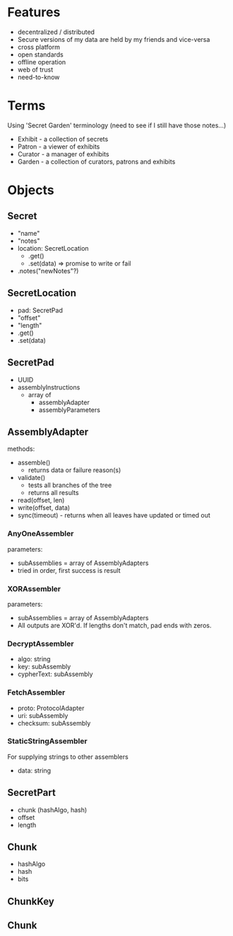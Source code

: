 # Features

* decentralized / distributed
 * Secure versions of my data are held by my friends and vice-versa
* cross platform
* open standards
* offline operation
* web of trust
* need-to-know

# Terms

Using 'Secret Garden' terminology (need to see if I still have those notes...)

* Exhibit - a collection of secrets
* Patron - a viewer of exhibits
* Curator - a manager of exhibits
* Garden - a collection of curators, patrons and exhibits


# Objects

## Secret

* "name"
* "notes"
* location: SecretLocation
  * .get()
  * .set(data) => promise to write or fail
* .notes("newNotes"?)

## SecretLocation

* pad: SecretPad
* "offset"
* "length"
* .get()
* .set(data)

## SecretPad

* UUID
* assemblyInstructions
  * array of
    * assemblyAdapter
    * assemblyParameters

## AssemblyAdapter

methods:

* assemble()
  * returns data or failure reason(s)
* validate()
  * tests all branches of the tree
  * returns all results
* read(offset, len)
* write(offset, data)
* sync(timeout) - returns when all leaves have updated or timed out

### AnyOneAssembler

parameters:
* subAssemblies = array of AssemblyAdapters
* tried in order, first success is result

### XORAssembler

parameters:
* subAssemblies = array of AssemblyAdapters
* All outputs are XOR'd. If lengths don't match, pad ends with zeros.

### DecryptAssembler

* algo: string
* key: subAssembly
* cypherText: subAssembly

### FetchAssembler

* proto: ProtocolAdapter
* uri: subAssembly
* checksum: subAssembly

### StaticStringAssembler

For supplying strings to other assemblers

* data: string

## SecretPart

* chunk (hashAlgo, hash)
* offset
* length

## Chunk

* hashAlgo
* hash
* bits

## ChunkKey

## Chunk
